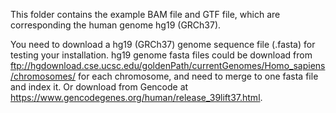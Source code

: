 This folder contains the example BAM file and GTF file, which are corresponding the human genome hg19 (GRCh37).

You need to download a hg19 (GRCh37) genome sequence file (.fasta) for testing your installation. hg19 genome fasta files could be download from ftp://hgdownload.cse.ucsc.edu/goldenPath/currentGenomes/Homo_sapiens/chromosomes/ for each chromosome, and need to merge to one fasta file and index it. Or download from Gencode at https://www.gencodegenes.org/human/release_39lift37.html.
